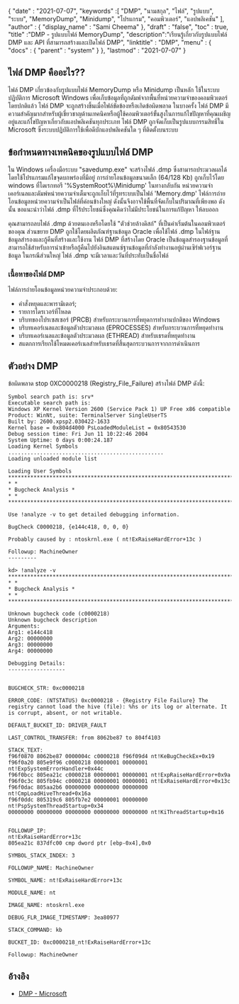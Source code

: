 {
  "date" : "2021-07-07",
  "keywords" :[ "DMP", "นามสกุล", "ไฟล์", "รูปแบบ", "ระบบ", "MemoryDump", "Minidump", "โปรแกรม", "คอมพิวเตอร์", "แอปพลิเคชัน" ],
  "author" : {
    "display_name" : "Sami Cheema"
},
  "draft" : "false",
  "toc" : true,
  "title" :"DMP - รูปแบบไฟล์ MemoryDump",
  "description":"เรียนรู้เกี่ยวกับรูปแบบไฟล์ DMP และ API ที่สามารถสร้างและเปิดไฟล์ DMP",
  "linktitle" : "DMP",
  "menu" : {
    "docs" : {
      "parent" : "system"
}
},
  "lastmod" : "2021-07-07"
}

## ไฟล์ DMP คืออะไร?? ##

ไฟล์ DMP เกี่ยวข้องกับรูปแบบไฟล์ MemoryDump หรือ Minidump เป็นหลัก ใช้ในระบบปฏิบัติการ Microsoft Windows เพื่อเก็บข้อมูลที่ถูกดัมพ์จากพื้นที่หน่วยความจำของคอมพิวเตอร์ โดยปกติแล้ว ไฟล์ DMP จะถูกสร้างขึ้นเมื่อไฟล์ขัดข้องหรือเกิดข้อผิดพลาด ในบางครั้ง ไฟล์ DMP มีความสำคัญมากสำหรับผู้เชี่ยวชาญด้านเทคนิคหรือผู้ใช้คอมพิวเตอร์ขั้นสูงในการแก้ไขปัญหาที่คุณเผชิญอยู่และแก้ไขปัญหาเกี่ยวกับแอปพลิเคชันทุกประเภท ไฟล์ DMP ถูกจัดเก็บเป็นรูปแบบกรรมสิทธิ์ใน Microsoft ซึ่งระบบปฏิบัติการใช้เพื่อดีบักแอปพลิเคชันใด ๆ ที่ติดตั้งบนระบบ


## ข้อกำหนดทางเทคนิคของรูปแบบไฟล์ DMP

ใน Windows เครื่องมือระบบ "savedump.exe" จะสร้างไฟล์ .dmp ซึ่งสามารถประมวลผลได้โดยใช้โปรแกรมแก้ไขจุดบกพร่องที่มีอยู่ การถ่ายโอนข้อมูลขนาดเล็ก (64/128 Kb) ถูกเก็บไว้โดย windows ที่ไดเรกทอรี '%SystemRoot%\Minidump' ในทางกลับกัน หน่วยความจำเคอร์เนลและดัมพ์หน่วยความจำเต็มจะถูกเก็บไว้ที่รูทระบบเป็นไฟล์ 'Memory.dmp' ไฟล์การถ่ายโอนข้อมูลหน่วยความจำเป็นไฟล์ที่ค่อนข้างใหญ่ ดังนั้นจึงอาจใช้พื้นที่จัดเก็บในปริมาณที่เพียงพอ ดังนั้น ขอแนะนำว่าไฟล์ .dmp ที่ไร้ประโยชน์ซึ่งคุณคิดว่าไม่มีประโยชน์ในการแก้ปัญหา ให้ลบออก

คุณสามารถลบไฟล์ .dmp ด้วยตนเองหรือโดยใช้ "ตัวช่วยล้างดิสก์" ที่เป็นค่าเริ่มต้นในคอมพิวเตอร์ของคุณ ส่วนขยาย DMP ถูกใช้โดยผลิตภัณฑ์ฐานข้อมูล Oracle เพื่อใช้ไฟล์ .dmp ในไฟล์ฐานข้อมูลสำรองและกู้คืนที่สร้างและใช้งาน ไฟล์ DMP ที่สร้างโดย Oracle เป็นข้อมูลสำรองฐานข้อมูลที่สามารถใช้สำหรับการนำเข้าหรือกู้คืนไปยังอินสแตนซ์ฐานข้อมูลที่กำลังทำงานอยู่ผ่านเซิร์ฟเวอร์ฐานข้อมูล ในกรณีส่วนใหญ่ ไฟล์ .dmp จะมีเวลาและวันที่ประทับเป็นชื่อไฟล์

### เนื้อหาของไฟล์ DMP

ไฟล์การถ่ายโอนข้อมูลหน่วยความจำประกอบด้วย:

* คำสั่งหยุดและพารามิเตอร์;
* รายการไดรเวอร์ที่โหลด
* บริบทของโปรเซสเซอร์ (PRCB) สำหรับกระบวนการที่หยุดการทำงานปกติของ Windows
* บริบทเคอร์เนลและข้อมูลตัวประมวลผล (EPROCESSES) สำหรับกระบวนการที่หยุดทำงาน
* บริบทเคอร์เนลและข้อมูลตัวประมวลผล (ETHREAD) สำหรับเธรดที่หยุดทำงาน
* สแตกการเรียกใช้โหมดเคอร์เนลสำหรับเธรดที่สิ้นสุดกระบวนการจากการดำเนินการ


## ตัวอย่าง DMP

ข้อผิดพลาด stop 0XC0000218 (Registry_File_Failure) สร้างไฟล์ DMP ดังนี้:

```
Symbol search path is: srv*
Executable search path is:
Windows XP Kernel Version 2600 (Service Pack 1) UP Free x86 compatible
Product: WinNt, suite: TerminalServer SingleUserTS
Built by: 2600.xpsp2.030422-1633
Kernel base = 0x804d4000 PsLoadedModuleList = 0x80543530
Debug session time: Fri Jun 11 10:22:46 2004
System Uptime: 0 days 0:00:24.187
Loading Kernel Symbols
.................................................
Loading unloaded module list

Loading User Symbols
*******************************************************************************
* *
* Bugcheck Analysis *
* *
*******************************************************************************

Use !analyze -v to get detailed debugging information.

BugCheck C0000218, {e144c418, 0, 0, 0}

Probably caused by : ntoskrnl.exe ( nt!ExRaiseHardError+13c )

Followup: MachineOwner
---------

kd> !analyze -v
*******************************************************************************
* *
* Bugcheck Analysis *
* *
*******************************************************************************

Unknown bugcheck code (c0000218)
Unknown bugcheck description
Arguments:
Arg1: e144c418
Arg2: 00000000
Arg3: 00000000
Arg4: 00000000

Debugging Details:
------------------


BUGCHECK_STR: 0xc0000218

ERROR_CODE: (NTSTATUS) 0xc0000218 - {Registry File Failure} The registry cannot load the hive (file): %hs or its log or alternate. It is corrupt, absent, or not writable.

DEFAULT_BUCKET_ID: DRIVER_FAULT

LAST_CONTROL_TRANSFER: from 8062be87 to 804f4103

STACK_TEXT:
f96f0870 8062be87 0000004c c0000218 f96f09d4 nt!KeBugCheckEx+0x19
f96f0a20 805e9f96 c0000218 00000001 00000001 nt!ExpSystemErrorHandler+0x44c
f96f0bcc 805ea21c c0000218 00000001 00000001 nt!ExpRaiseHardError+0x9a
f96f0c3c 805fb94c c0000218 00000001 00000001 nt!ExRaiseHardError+0x13c
f96f0dac 805aa2b6 00000000 00000000 00000000 nt!CmpLoadHiveThread+0x16a
f96f0ddc 805319c6 805fb7e2 00000001 00000000 nt!PspSystemThreadStartup+0x34
00000000 00000000 00000000 00000000 00000000 nt!KiThreadStartup+0x16


FOLLOWUP_IP:
nt!ExRaiseHardError+13c
805ea21c 837dfc00 cmp dword ptr [ebp-0x4],0x0

SYMBOL_STACK_INDEX: 3

FOLLOWUP_NAME: MachineOwner

SYMBOL_NAME: nt!ExRaiseHardError+13c

MODULE_NAME: nt

IMAGE_NAME: ntoskrnl.exe

DEBUG_FLR_IMAGE_TIMESTAMP: 3ea80977

STACK_COMMAND: kb

BUCKET_ID: 0xc0000218_nt!ExRaiseHardError+13c

Followup: MachineOwner

```

## อ้างอิง ##

* [DMP - Microsoft](https://learn.microsoft.com/en-us/troubleshoot/windows-client/performance/read-small-memory-dump-file)

